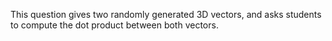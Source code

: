 This question gives two randomly generated 3D vectors, and asks students to compute the dot product between both vectors.
